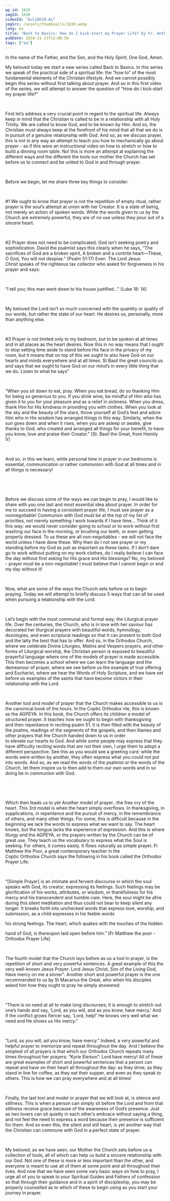 ```yaml
---
wp_id: 1829
imgId: 1830
videoId: "EuljDKJO-As"
imgSrc: /assets/thumbnails/1830.webp
lang: en
title: "Back to Basics: How do I kick-start my Prayer Life? by Fr. Anthony Mourad"
pubDate: 2019-11-13T12:00:58
tags: ["aa"]
---
```


<p>In the name of the Father, and the Son, and the Holy Spirit; One God, Amen.</p>
<p>My beloved today we start a new series called Back to Basics. In this series we speak of the practical side of a spiritual life: the “how to” of the most fundamental elements of the Christian lifestyle. And we cannot possibly begin this series without first talking about prayer. And so in this first video of the series, we will attempt to answer the question of “How do I kick-start my prayer life?”</p>
<p>&nbsp;</p>
<p><span data-contrast="auto">First let’s address a </span><span data-contrast="auto">very crucial point </span><span data-contrast="auto">in regard to</span><span data-contrast="auto"> the spiritual life</span><span data-contrast="auto">. Always keep in mind that the Christian is called to be in a relationship with all Holy Trinity. We are called to know God, and to be known by Him. And </span><span data-contrast="auto">so,</span><span data-contrast="auto"> the Christian must always keep at the forefront of his mind that all that we do is in pursuit of a genuine relationship with God. </span><span data-contrast="auto">And </span><span data-contrast="auto">so,</span><span data-contrast="auto"> as we discuss prayer, this is not in any way an attempt to teach you how to </span><span data-contrast="auto">mechanically go about prayer - as if this were an instructional video on how to stretch or how to build a dinning room table. No! this is more an attempt at explaining the different ways and the different the tools our mother the Church has set before us to connect and be united to God in and through prayer. </span><span data-ccp-props="{&quot;201341983&quot;:0,&quot;335559739&quot;:200,&quot;335559740&quot;:276}" data-wac-het="1"> </span></p>
<p><span data-ccp-props="{&quot;201341983&quot;:0,&quot;335559739&quot;:200,&quot;335559740&quot;:276}" data-wac-het="1"> </span></p>
<p><span data-contrast="auto">Before we begin, l</span><span data-contrast="auto">et me share three key things to consider: </span><span data-ccp-props="{&quot;201341983&quot;:0,&quot;335559739&quot;:200,&quot;335559740&quot;:276}" data-wac-het="1"> </span></p>
<p><span data-ccp-props="{&quot;201341983&quot;:0,&quot;335559739&quot;:200,&quot;335559740&quot;:276}" data-wac-het="1"> </span></p>
<p><span data-contrast="auto">#1 </span><span data-contrast="auto">We ought to know that prayer is not the repetition of empty </span><span data-contrast="auto">ritual, rather prayer is</span><span data-contrast="auto"> the soul’s attempt at union with her Creator. </span><span data-contrast="auto">It is a state of being, not merely an action of spoken words. While the words given to us by the Church are extremely powerful, they are of no use unless they pour out of a sincere heart. </span><span data-contrast="auto"> </span><span data-ccp-props="{&quot;201341983&quot;:0,&quot;335559739&quot;:200,&quot;335559740&quot;:276}" data-wac-het="1"> </span></p>
<p><span data-ccp-props="{&quot;201341983&quot;:0,&quot;335559739&quot;:200,&quot;335559740&quot;:276}" data-wac-het="1"> </span></p>
<p><span data-contrast="auto">#2 Prayer does not need to be complicated</span><span data-contrast="auto">; God isn’t seeking poetry and sophistication. David the psalmist says this clearly when he </span><span data-contrast="auto">says,</span><span data-contrast="auto"> “</span><span data-contrast="auto">The sacrifices of God are a broken spirit,</span><span data-contrast="auto"> </span><span data-contrast="auto">A broken and a contrite heart—These, O God, You will not despise.</span><span data-contrast="auto">”</span><span data-contrast="auto"> (Psalm 51:17)</span><span data-contrast="auto"> </span><span data-contrast="auto">Even </span><span data-contrast="auto"> </span><span data-contrast="auto">T</span><span data-contrast="auto">he Lord Jesus Christ </span><span data-contrast="auto">speaks of the righteous tax collector who asked for forgiveness in his prayer and says: </span><span data-ccp-props="{&quot;201341983&quot;:0,&quot;335559739&quot;:200,&quot;335559740&quot;:276}" data-wac-het="1"> </span></p>
<p><span data-ccp-props="{&quot;201341983&quot;:0,&quot;335559739&quot;:200,&quot;335559740&quot;:276}" data-wac-het="1"> </span></p>
<p><span data-contrast="auto">“</span><span data-contrast="auto">I tell </span><span data-contrast="auto">you;</span><span data-contrast="auto"> this man went down to his house justified</span><span data-contrast="auto">…</span><span data-contrast="auto">”</span><span data-contrast="auto"> (Luke 18: 14)</span><span data-ccp-props="{&quot;201341983&quot;:0,&quot;335559739&quot;:200,&quot;335559740&quot;:276}" data-wac-het="1"> </span></p>
<p><span data-ccp-props="{&quot;201341983&quot;:0,&quot;335559739&quot;:200,&quot;335559740&quot;:276}" data-wac-het="1"> </span></p>
<p><span data-contrast="auto">My beloved the Lord isn’t so much concerned with the quantity or quality of our words, but rather the state of our heart. He desires us</span><span data-contrast="auto">,</span><span data-contrast="auto"> personally, more than anything else. </span><span data-ccp-props="{&quot;201341983&quot;:0,&quot;335559739&quot;:200,&quot;335559740&quot;:276}" data-wac-het="1"> </span></p>
<p><span data-ccp-props="{&quot;201341983&quot;:0,&quot;335559739&quot;:200,&quot;335559740&quot;:276}" data-wac-het="1"> </span></p>
<p><span data-contrast="auto">#3 Prayer </span><span data-contrast="auto">is not limited only to my bedroom, but to be </span><span data-contrast="auto">spoken </span><span data-contrast="auto">at all times and in all places</span><span data-contrast="auto"> as the heart desires.</span><span data-contrast="auto"> Now this in no way means that </span><span data-contrast="auto">I</span><span data-contrast="auto"> ought to stop setting time aside to stand before His face in the privacy of my room, but it means that on top of this we ought to also have God on our hearts and minds everywhere and at all times. </span><span data-contrast="auto">St Basil the great councils us and says that we ought to have God on our mind’s in every little thing that we do. Listen to what he says”</span><span data-ccp-props="{&quot;201341983&quot;:0,&quot;335559739&quot;:200,&quot;335559740&quot;:276}" data-wac-het="1"> </span></p>
<p><span data-ccp-props="{&quot;201341983&quot;:0,&quot;335559739&quot;:200,&quot;335559740&quot;:276}" data-wac-het="1"> </span></p>
<p><span data-contrast="auto">“When you sit down to eat, pray. When you eat bread, do so thanking Him for being so generous to you. If you drink wine, be mindful of Him who has given it to you for your pleasure and as a relief in sickness. When you dress, thank Him for His kindness in providing you with clothes. When you look at the sky and the beauty of the stars, throw yourself at God’s feet and adore Him who in His wisdom has arranged things in this way. Similarly, when the sun goes down and when it rises, when you are asleep or awake, give thanks to God, who created and arranged all things for your benefit, to have you know, love and praise their Creator.”</span><span data-contrast="auto"> [</span><span data-contrast="auto">St. Basil the Great, from Homily V</span><span data-contrast="auto">]</span><span data-ccp-props="{&quot;201341983&quot;:0,&quot;335559739&quot;:200,&quot;335559740&quot;:276}" data-wac-het="1"> </span></p>
<p><span data-ccp-props="{&quot;201341983&quot;:0,&quot;335559739&quot;:200,&quot;335559740&quot;:276}" data-wac-het="1"> </span></p>
<p><span data-contrast="auto">And </span><span data-contrast="auto">so,</span><span data-contrast="auto"> in this we learn, while personal time in prayer in our bedrooms is essential, communication or rather communion with God at all times and in all things is necessary! </span><span data-ccp-props="{&quot;201341983&quot;:0,&quot;335559739&quot;:200,&quot;335559740&quot;:276}" data-wac-het="1"> </span></p>
<p><span data-ccp-props="{&quot;201341983&quot;:0,&quot;335559739&quot;:200,&quot;335559740&quot;:276}" data-wac-het="1"> </span></p>
<p><span data-ccp-props="{&quot;201341983&quot;:0,&quot;335559739&quot;:200,&quot;335559740&quot;:276}" data-wac-het="1"> </span></p>
<p><span data-contrast="auto">Before we discuss some of the ways we can begin to pray, I would like to share with you one last and most essential idea about prayer. In order for me to succeed in having a consistent prayer life, I must see prayer as a nonnegotiable! Communion with God must be at the top of my list of priorities, not merely something I work towards if I have time… Think of it this way: we would never consider going to school or to work without first washing our face in the morning, or brushing our teeth, or even getting properly dressed. To us these are all non-negotiables - we will not face the world unless I have done these. Why then do I not see prayer or my standing before my God as just as important as these tasks. If I don’t dare go to work without putting on my work clothes, do I really believe I can face the day without first asking for His grace and His blessings? No, my beloved - prayer must be a non-negotiable! I must believe that I cannot begin or end my day without it! </span><span data-ccp-props="{&quot;201341983&quot;:0,&quot;335559739&quot;:200,&quot;335559740&quot;:276}" data-wac-het="1"> </span></p>
<p><span data-ccp-props="{&quot;201341983&quot;:0,&quot;335559739&quot;:200,&quot;335559740&quot;:276}" data-wac-het="1"> </span></p>
<p><span data-contrast="auto">Now,</span><span data-contrast="auto"> what are some of the ways the Church sets before us to begin praying. Today we will attempt to briefly discuss </span><span data-contrast="auto">5</span><span data-contrast="auto"> ways that can all be used when pursuing a relationship with the Lord. </span><span data-ccp-props="{&quot;201341983&quot;:0,&quot;335559739&quot;:200,&quot;335559740&quot;:276}" data-wac-het="1"> </span></p>
<p><span data-ccp-props="{&quot;201341983&quot;:0,&quot;335559739&quot;:200,&quot;335559740&quot;:276}" data-wac-het="1"> </span></p>
<p><span data-contrast="auto">Let’s begin with the most communal and formal way; the Liturgical prayer life. Over the centuries, the Church, who is in love with her saviour has decorated her liturgical prayers with beautiful words, </span><span data-contrast="auto">hymnology</span><span data-contrast="auto">, doxologies, and even scriptural readings so that it can present to both God and the laity the best that has to offer. And so, in the Orthodox Church, where we celebrate Divine Liturg</span><span data-contrast="auto">ies</span><span data-contrast="auto">, </span><span data-contrast="auto">Matins and </span><span data-contrast="auto">Vespers prayers,</span><span data-contrast="auto"> and other forms of Liturgical worship,</span><span data-contrast="auto"> the Christian person is exposed to beautiful prayerful language where one of the models</span><span data-contrast="auto"> of prayer is </span><span data-contrast="auto">made accessible</span><span data-contrast="auto">. This then becomes a school</span><span data-contrast="auto"> where we can learn the language and the demeanour of prayer, where we see before us the example of true offering and Eucharist, where we hear the Words of </span><span data-contrast="auto">Holy Scripture, </span><span data-contrast="auto">and we have set before us examples of the saints that have become victors in their relationship with the Lord. </span><span data-ccp-props="{&quot;201341983&quot;:0,&quot;335559739&quot;:200,&quot;335559740&quot;:276}" data-wac-het="1"> </span></p>
<p><span data-ccp-props="{&quot;201341983&quot;:0,&quot;335559739&quot;:200,&quot;335559740&quot;:276}" data-wac-het="1"> </span></p>
<p><span data-contrast="auto">Another tool and model of prayer that the Church makes accessible to us is the canonical book of the hours. In the </span><span data-contrast="auto">Coptic Orthodox rite, this is known as the AGPEYA. In this book, the Church offers its children a model of structured prayer. It teaches how we ought to begin with thanksgiving and</span><span data-contrast="auto"> then</span><span data-contrast="auto"> repentance in reciting psalm 5</span><span data-contrast="auto">1</span><span data-contrast="auto">. It is then filled with the beauty of the psalms, readings of the segments of the gospels, and then litanies and other prayers that the Church ha</span><span data-contrast="auto">nded down to us in order to </span><span data-contrast="auto">elevate </span><span data-contrast="auto">our</span><span data-contrast="auto"> heart</span><span data-contrast="auto">s</span><span data-contrast="auto"> to God. </span><span data-contrast="auto">And while some people may express that they have difficulty reciting words that are not their own, I urge them to adopt a different perspective. See this as you would see a greeting card: while the words were written by another, they often express what you could not put into words. And </span><span data-contrast="auto">so,</span><span data-contrast="auto"> as we read the words of the psalmist or the words of the Church, let them inspire us to then add to them our own words and in so doing be in communion with God. </span><span data-ccp-props="{&quot;201341983&quot;:0,&quot;335559739&quot;:200,&quot;335559740&quot;:276}" data-wac-het="1"> </span></p>
<p><span data-ccp-props="{&quot;201341983&quot;:0,&quot;335559739&quot;:200,&quot;335559740&quot;:276}" data-wac-het="1"> </span></p>
<p><span data-ccp-props="{&quot;201341983&quot;:0,&quot;335559739&quot;:200,&quot;335559740&quot;:276}" data-wac-het="1"> </span></p>
<p><span data-contrast="auto">Which then leads us to yet Another model of prayer…the free cry of the heart. </span><span data-contrast="auto">This </span><span data-contrast="auto">3</span><span data-contrast="auto">rd</span><span data-contrast="auto"> model </span><span data-contrast="auto">is when the heart simply overflows. In thanksgiving, in supplications, in </span><span data-contrast="auto">repentance and the pursuit of mercy, in the remembrance of others, and many other things. </span><span data-contrast="auto">For some, this is difficult because in the beginning we lack </span><span data-contrast="auto">the words to express what we want to say. The heart knows, but the tongue lacks the experience of expression. And this is where liturgy and the AGPEYA, or the prayers written by the Church can be of great use. They teach us the vocabulary to express what the Soul is seeking. For others, it comes easily. It flows naturally as simple prayer. Fr Matthew the Poor, a great contemporary teacher in the Coptic </span><span data-contrast="auto">Orthodox </span><span data-contrast="auto">Church says the following in his book called the Orthodox Prayer Life: </span><span data-ccp-props="{&quot;201341983&quot;:0,&quot;335559739&quot;:200,&quot;335559740&quot;:276}" data-wac-het="1"> </span></p>
<p><span data-ccp-props="{&quot;201341983&quot;:0,&quot;335559739&quot;:200,&quot;335559740&quot;:276}" data-wac-het="1"> </span></p>
<p><span data-contrast="auto">“[Simple Prayer] is an </span><span data-contrast="auto">intimate and fervent discourse in which the soul speaks with God, its creator,</span><span data-contrast="auto"> </span><span data-contrast="auto">expressing its feelings. Such feelings may be glorification of his works, attributes,</span><span data-contrast="auto"> </span><span data-contrast="auto">or wisdom, or thankfulness for his mercy and his transcendent and humble</span><span data-contrast="auto"> </span><span data-contrast="auto">care.</span><span data-contrast="auto"> </span><span data-contrast="auto">Here, the soul might be afire during this silent meditation and thus could</span><span data-contrast="auto"> </span><span data-contrast="auto">not bear to keep silent any longer. It breaks forth into unchecked words that</span><span data-contrast="auto"> </span><span data-contrast="auto">express love, worship, and submission, as a child expresses in his feeble words</span><span data-ccp-props="{&quot;201341983&quot;:0,&quot;335559739&quot;:200,&quot;335559740&quot;:276}" data-wac-het="1"> </span></p>
<p><span data-contrast="auto">his strong feelings. The heart, which quakes with the touches of the hidden</span><span data-ccp-props="{&quot;201341983&quot;:0,&quot;335559739&quot;:200,&quot;335559740&quot;:276}" data-wac-het="1"> </span></p>
<p><span data-contrast="auto">hand of God, is thereupon laid open before him.</span><span data-contrast="auto">” [Fr Matthew the poor - Orthodox Prayer Life] </span><span data-ccp-props="{&quot;201341983&quot;:0,&quot;335559739&quot;:200,&quot;335559740&quot;:276}" data-wac-het="1"> </span></p>
<p><span data-ccp-props="{&quot;201341983&quot;:0,&quot;335559739&quot;:200,&quot;335559740&quot;:276}" data-wac-het="1"> </span></p>
<p><span data-contrast="auto">The </span><span data-contrast="auto">fourth</span><span data-contrast="auto"> model that the Church lays before as us a tool in prayer, is the repetition of short and very powerful sentences. A great example of this the very </span><span data-contrast="auto">well-known</span><span data-contrast="auto"> Jesus Prayer: Lord Jesus Christ, Son of the Living God, Have mercy on me a sinner”. </span><span data-contrast="auto">Another short and powerful prayer is the one recommended to us by St </span><span data-contrast="auto">Macarius</span><span data-contrast="auto"> the Great, who </span><span data-contrast="auto">when his </span><span data-contrast="auto">disciples asked him how they ought to pray he simply answered: </span><span data-ccp-props="{&quot;201341983&quot;:0,&quot;335559739&quot;:200,&quot;335559740&quot;:276}" data-wac-het="1"> </span></p>
<p><span data-ccp-props="{&quot;201341983&quot;:0,&quot;335559739&quot;:200,&quot;335559740&quot;:276}" data-wac-het="1"> </span></p>
<p><span data-contrast="auto">“</span><span data-contrast="auto">There is no need at all to make long discourses; it is enough to stretch out one’s hands and say, ‘Lord, as you will, and as you know, have mercy.’ And if the conflict grows fiercer say, ‘Lord, help!’ He knows very well what we need and He shows us His mercy.”</span><span data-ccp-props="{&quot;201341983&quot;:0,&quot;335559739&quot;:200,&quot;335559740&quot;:276}" data-wac-het="1"> </span></p>
<p><span data-ccp-props="{&quot;201341983&quot;:0,&quot;335559739&quot;:200,&quot;335559740&quot;:276}" data-wac-het="1"> </span></p>
<p><span data-contrast="auto">“Lord, as you will, ad you know, have mercy.” </span><span data-contrast="auto">Indeed,</span><span data-contrast="auto"> a very powerful and helpful prayer to memorize and repeat throughout the day. And I believe the simplest of all prayers is that which our Orthodox Church repeats many times throughout her prayers: “</span><span data-contrast="auto">Kyrie Eleison</span><span data-contrast="auto">”: Lord have mercy! </span><span data-contrast="auto">All of these are great examples of short and powerful sentences that a person can repeat and have on their heart all throughout the day: as they drive, as they stand in line for coffee, as they eat their supper, and even as they speak to others. This is how we can pray everywhere and at all times!</span><span data-ccp-props="{&quot;201341983&quot;:0,&quot;335559739&quot;:200,&quot;335559740&quot;:276}" data-wac-het="1"> </span></p>
<p><span data-ccp-props="{&quot;201341983&quot;:0,&quot;335559739&quot;:200,&quot;335559740&quot;:276}" data-wac-het="1"> </span></p>
<p><span data-contrast="auto">Finally, the last tool and model or prayer </span><span data-contrast="auto">that we will look at</span><span data-contrast="auto">, is silence and stillness. </span><span data-contrast="auto">This is when a person can simply sit before the Lord and from that stillness receive grace because of the awareness of God’s presence. Just as two lovers can sit quietly in each other’s embrace without saying a </span><span data-contrast="auto">thing</span><span data-contrast="auto">, and not feel the need to express a word because their presence is sufficient for them. And so even this, the silent and still heart, </span><span data-contrast="auto">is </span><span data-contrast="auto">yet another way that the Christian can commune with God in a perfect state of prayer. </span><span data-ccp-props="{&quot;201341983&quot;:0,&quot;335559739&quot;:200,&quot;335559740&quot;:276}" data-wac-het="1"> </span></p>
<p><span data-ccp-props="{&quot;201341983&quot;:0,&quot;335559739&quot;:200,&quot;335559740&quot;:276}" data-wac-het="1"> </span></p>
<p><span data-contrast="auto">My beloved, as we have seen, our Mother the Church sets before us a collection of tools, all of which can help us build a sincere relationship with our God. Not one of these is more or less important than the other, and everyone is meant to use all of them at some point </span><span data-contrast="auto">and all throughout </span><span data-contrast="auto">their lives. And now that we have seen some vary basic ways on how to pray, I urge all of you to speak to your Spiritual Guides and Fathers of confession so that through their guidance and in a spirit of discipleship, you may be properly counselled as to which of these to begin using as you start your journey in prayer.</span><span data-ccp-props="{&quot;201341983&quot;:0,&quot;335559739&quot;:200,&quot;335559740&quot;:276}" data-wac-het="1"> </span></p>
<p><span data-ccp-props="{&quot;201341983&quot;:0,&quot;335559739&quot;:200,&quot;335559740&quot;:276}" data-wac-het="1"> </span></p>
